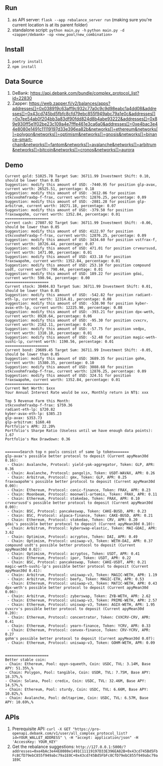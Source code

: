 
## Run

1. as API server: `flask --app rebalance_server run` (making sure you're current location is at its parent folder)
2. standalone script:
`python main.py -h`
`python main.py -d <zapper/debank> -op <new_pool/new_combination>`

## Install

1. `poetry install`
2. `npm install`

## Data Source

1. DeBank: https://api.debank.com/bundle/complex_protocol_list?id=22830
2. Zapper: https://web.zapper.fi/v2/balances/apps?addresses[]=0x038919c63aff9c932c77a0c9c9d98eabc1a4dd08&addresses[]=0x43cd745bd5fbfc8cfd79ebc855f949abc79a1e0c&addresses[]=0x7ee54ab0f204bb3a83df90fdd824d8b4abe93222&addresses[]=0x89e930ff5e1f02be23c109a4e7fffe461e3ca6a0&addresses[]=0xe4bac3e44e8080e1491c11119197d33e396ea82b&networks[]=ethereum&networks[]=polygon&networks[]=optimism&networks[]=gnosis&networks[]=binance-smart-chain&networks[]=fantom&networks[]=avalanche&networks[]=arbitrum&networks[]=bitcoin&networks[]=cronos&networks[]=aurora

## Demo

```
Current gold: 51025.78 Target Sum: 36711.99 Investment Shift: 0.10, should be lower than 0.05
Suggestion: modify this amount of USD: -7440.95 for position glp-avax, current worth: 26525.51, percentage: 0.18
Suggestion: modify this amount of USD: -3612.06 for position stkcvxohmfraxbp-f-frax, current worth: 12876.25, percentage: 0.09
Suggestion: modify this amount of USD: -2881.28 for position glp-arbitrum, current worth: 10271.18, percentage: 0.07
Suggestion: modify this amount of USD: -379.50 for position fraxswapohm, current worth: 1352.84, percentage: 0.01
====================
Current cash: 27807.92 Target Sum: 36711.99 Investment Shift: -0.06, should be lower than 0.05
Suggestion: modify this amount of USD: 4122.97 for position stkcvxohmfraxbp-f-frax, current worth: 12876.25, percentage: 0.09
Suggestion: modify this amount of USD: 3434.60 for position vstfrax-f, current worth: 10726.44, percentage: 0.07
Suggestion: modify this amount of USD: 471.01 for position crveursusd, current worth: 1471.00, percentage: 0.01
Suggestion: modify this amount of USD: 433.18 for position fraxswapohm, current worth: 1352.84, percentage: 0.01
Suggestion: modify this amount of USD: 253.10 for position compound usdt, current worth: 790.44, percentage: 0.01
Suggestion: modify this amount of USD: 189.22 for position gdai, current worth: 590.94, percentage: 0.00
====================
Current stock: 38404.83 Target Sum: 36711.99 Investment Shift: 0.01, should be lower than 0.05
Suggestion: modify this amount of USD: -542.82 for position radiant-eth-lp, current worth: 12314.81, percentage: 0.08
Suggestion: modify this amount of USD: -538.90 for position kyber-avax-eth-lp, current worth: 12225.90, percentage: 0.08
Suggestion: modify this amount of USD: -393.21 for position dpx-weth, current worth: 8920.64, percentage: 0.06
Suggestion: modify this amount of USD: -95.30 for position cvxcrv, current worth: 2162.11, percentage: 0.01
Suggestion: modify this amount of USD: -57.75 for position vedpx, current worth: 1310.10, percentage: 0.01
Suggestion: modify this amount of USD: -52.48 for position magic-weth-sushi-lp, current worth: 1190.56, percentage: 0.01
====================
Current bond: 29609.45 Target Sum: 36711.99 Investment Shift: -0.05, should be lower than 0.05
Suggestion: modify this amount of USD: 3689.35 for position gohm, current worth: 15380.35, percentage: 0.10
Suggestion: modify this amount of USD: 3088.68 for position stkcvxohmfraxbp-f-frax, current worth: 12876.25, percentage: 0.09
Suggestion: modify this amount of USD: 324.51 for position fraxswapohm, current worth: 1352.84, percentage: 0.01
====================
Current Net Worth: $xxx
Your Annual Interest Rate would be xxx, Monthly return in NT$: xxx

Top 5 Revenue Farm this Month:
stkcvxohmfraxbp-f-frax: $759.36
radiant-eth-lp: $720.82
kyber-avax-eth-lp: $385.23
glp-avax: $353.73
glp-arbitrum: $160.48
Portfolio's APR: 22.20%
Portfolio's Sharpe Ratio (Useless until we have enough data points): 1.67
Portfolio's Max Drawdown: 0.36


=======Search top n pools consist of same lp token=======
glp-avax's possible better protocol to deposit (Current apyMean30d 0.16):
 - Chain: Avalanche, Protocol: yield-yak-aggregator, Token: GLP, APR: 0.36
 - Chain: Avalanche, Protocol: pangolin, Token: USDT-WAVAX, APR: 0.26
 - Chain: Arbitrum, Protocol: gmx, Token: GLP, APR: 0.25
fraxswapohm's possible better protocol to deposit (Current apyMean30d 0.00):
 - Chain: Ethereum, Protocol: conic-finance, Token: FRAX, APR: 0.23
 - Chain: Moonbeam, Protocol: moonwell-artemis, Token: FRAX, APR: 0.11
 - Chain: Ethereum, Protocol: stakedao, Token: FRAX, APR: 0.10
crveursusd's possible better protocol to deposit (Current apyMean30d 0.00):
 - Chain: BSC, Protocol: pancakeswap, Token: CAKE-BUSD, APR: 0.23
 - Chain: BSC, Protocol: alpaca-finance, Token: CAKE-BUSD, APR: 0.21
 - Chain: Ethereum, Protocol: stakedao, Token: CRV, APR: 0.20
gdai's possible better protocol to deposit (Current apyMean30d 0.10):
 - Chain: Arbitrum, Protocol: kyberswap-elastic, Token: MAI-GDAI, APR: 3.62
 - Chain: Optimism, Protocol: acryptos, Token: DAI, APR: 0.49
 - Chain: Optimism, Protocol: uniswap-v3, Token: WETH-DAI, APR: 0.37
compound usdt's possible better protocol to deposit (Current apyMean30d 0.02):
 - Chain: Optimism, Protocol: acryptos, Token: USDT, APR: 0.41
 - Chain: Ethereum, Protocol: ipor, Token: USDT, APR: 0.22
 - Chain: BSC, Protocol: pancakeswap, Token: CAKE-USDT, APR: 0.21
magic-weth-sushi-lp's possible better protocol to deposit (Current apyMean30d 0.41):
 - Chain: Arbitrum, Protocol: uniswap-v3, Token: MAGIC-WETH, APR: 1.19
 - Chain: Arbitrum, Protocol: beefy, Token: MAGIC-ETH, APR: 0.53
 - Chain: Ethereum, Protocol: uniswap-v3, Token: MATIC-WETH, APR: 0.43
dpx-weth's possible better protocol to deposit (Current apyMean30d 0.06):
 - Chain: Arbitrum, Protocol: zyberswap, Token: ZYB-WETH, APR: 2.62
 - Chain: Ethereum, Protocol: uniswap-v3, Token: PRIME-WETH, APR: 2.57
 - Chain: Ethereum, Protocol: uniswap-v3, Token: AGIX-WETH, APR: 1.95
cvxcrv's possible better protocol to deposit (Current apyMean30d 0.20):
 - Chain: Ethereum, Protocol: concentrator, Token: CVXCRV-CRV, APR: 0.41
 - Chain: Ethereum, Protocol: yearn-finance, Token: YCRV, APR: 0.33
 - Chain: Ethereum, Protocol: convex-finance, Token: CRV-YCRV, APR: 0.27
gohm's possible better protocol to deposit (Current apyMean30d 0.07):
 - Chain: Ethereum, Protocol: uniswap-v3, Token: GOHM-WETH, APR: 0.09


====================
Better stable coin:
- Chain: Ethereum, Pool: opyn-squeeth, Coin: USDC, TVL: 3.14M, Base APY: 51.35%,%
- Chain: Polygon, Pool: tangible, Coin: USDR, TVL: 7.75M, Base APY: 18.37%,%
- Chain: Solana, Pool: credix, Coin: USDC, TVL: 32.46M, Base APY: 14.57%,%
- Chain: Ethereum, Pool: sturdy, Coin: USDC, TVL: 6.66M, Base APY: 10.82%,%
- Chain: Avalanche, Pool: deltaprime, Coin: USDC, TVL: 6.57M, Base APY: 10.69%,%
```

## APIs

1. Prerequisite API: `curl -X GET "https://pro-openapi.debank.com/v1/user/all_complex_protocol_list?id=YOUR_WALLET_ADDRESS" \
    -H "accept: application/json" -H 'AccessKey: YOUR_KEY'`
2. Get the rebalance suggestions: `http://127.0.0.1:5000/?addresses=0xe4bAc3e44E8080e1491C11119197D33E396EA82B+0x43cd745Bd5FbFc8CfD79ebC855f949abc79a1E0C+0x43cd745Bd5FbFc8CfD79ebC855f949abc79a1E0C`